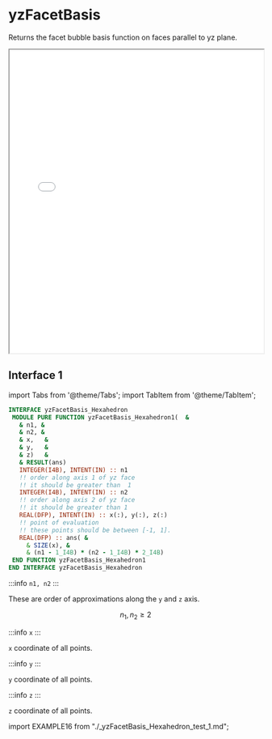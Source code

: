 # yzFacetBasis

Returns the facet bubble basis function on faces parallel to yz plane.

<iframe src="/elements/hexahedron/yzFacetBasis.html" height="600" width="100%" scrolling="no"></iframe>

## Interface 1

import Tabs from '@theme/Tabs';
import TabItem from '@theme/TabItem';

<Tabs>
<TabItem value="interface" label="܀ Interface" default>

```fortran
INTERFACE yzFacetBasis_Hexahedron
 MODULE PURE FUNCTION yzFacetBasis_Hexahedron1(  &
   & n1, &
   & n2, &
   & x,   &
   & y,   &
   & z)   &
   & RESULT(ans)
   INTEGER(I4B), INTENT(IN) :: n1
   !! order along axis 1 of yz face
   !! it should be greater than  1
   INTEGER(I4B), INTENT(IN) :: n2
   !! order along axis 2 of yz face
   !! it should be greater than 1
   REAL(DFP), INTENT(IN) :: x(:), y(:), z(:)
   !! point of evaluation
   !! these points should be between [-1, 1].
   REAL(DFP) :: ans( &
     & SIZE(x), &
     & (n1 - 1_I4B) * (n2 - 1_I4B) * 2_I4B)
 END FUNCTION yzFacetBasis_Hexahedron1
END INTERFACE yzFacetBasis_Hexahedron
```

:::info `n1, n2`
:::

These are order of approximations along the `y` and `z` axis.

$$
n_{1}, n_{2} \ge 2
$$

:::info `x`
:::

`x` coordinate of all points.

:::info `y`
:::

`y` coordinate of all points.

:::info `z`
:::

`z` coordinate of all points.

</TabItem>

<TabItem value="example" label="️܀ See example">

import EXAMPLE16 from "./_yzFacetBasis_Hexahedron_test_1.md";

<EXAMPLE16 />

</TabItem>

<TabItem value="close" label="↢ ">

</TabItem>
</Tabs>
